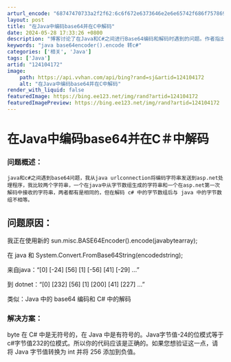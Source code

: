 ```yaml
---
arturl_encode: "68747470733a2f2f62:6c6f672e6373646e2e6e65742f686f757869616e313130332f:61727469636c652f64657461696c732f313234313034313732"
layout: post
title: "在Java中编码base64并在C中解码"
date: 2024-05-28 17:33:26 +0800
description: "博客讨论了在Java和C#之间进行Base64编码和解码时遇到的问题。作者指出，由于Java的字节是"
keywords: "java base64encoder().encode 转c#"
categories: ['相关', 'Java']
tags: ['Java']
artid: "124104172"
image:
    path: https://api.vvhan.com/api/bing?rand=sj&artid=124104172
    alt: "在Java中编码base64并在C中解码"
render_with_liquid: false
featuredImage: https://bing.ee123.net/img/rand?artid=124104172
featuredImagePreview: https://bing.ee123.net/img/rand?artid=124104172
---
```


# 在Java中编码base64并在C＃中解码

### 问题概述：

```
java和c#之间遇到base64问题，我从java urlconnection将编码字符串发送到asp.net处理程序，我比较两个字符串，一个在java中从字节数组生成的字符串和一个在asp.net第一次解码中接收的字符串，两者都有是相同的，但在解码 c# 中的字节数组后与 java 中的字节数组不相等。

```

## 问题原因：

我正在使用新的 sun.misc.BASE64Encoder().encode(javabytearray);
  
在 java 和 System.Convert.FromBase64String(encodedstring);
  
来自java：“[0] [-24] [56] [1] [-56] [41] [-29] …”
  
到 dotnet：“[0] [232] [56] [1] [200] [41] [227] …”
  
类似：Java 中的 base64 编码和 C# 中的解码

### 解决方案：

byte 在 C# 中是无符号的，在 Java 中是有符号的。Java字节值-24的位模式等于c#字节值232的位模式。所以你的代码应该是正确的。如果您想验证这一点，请将 Java 字节值转换为 int 并将 256 添加到负值。